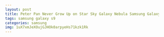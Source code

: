 ```yaml
---
layout: post
title: Peter Pan Never Grow Up on Star Sky Galaxy Nebula Samsung Galaxy S9 Case
tags: samsung galaxy s9
categories: samsung
img: 1uX7xmJeXOujGJHOk0arpyeHs71kzk1Rk
---
```

